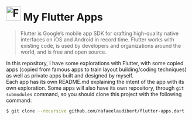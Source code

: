 # <img src="https://flutter.io/images/flutter-mark-square-100.png" alt="Flutter" width="40" height="40" /> My Flutter Apps

> Flutter is Google’s mobile app SDK for crafting high-quality native interfaces on iOS and Android in record time. Flutter works with existing code, is used by developers and organizations around the world, and is free and open source.

In this repository, I have some explorations with Flutter, with some copied apps (copied from famous apps to train layout building/coding techniques) as well as private apps built and designed by myself.  
Each app has its own README.md explaining the intent of the app with its own exploration. Some apps will also have its own repository, through ```git submodules``` command, so you should clone this project with the following command:

```bash
$ git clone --recursive github.com/rafaeelaudibert/flutter-apps.dart
```